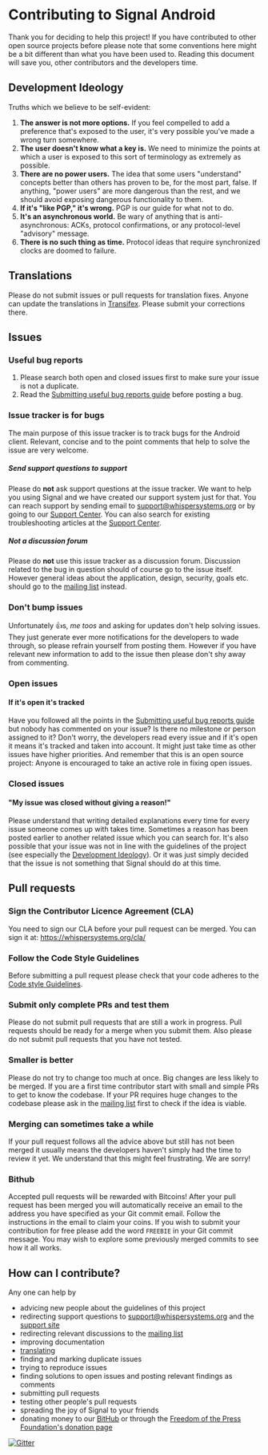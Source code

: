 # Contributing to Signal Android

Thank you for deciding to help this project! If you have contributed to other open source projects before please note that some conventions here might be a bit different than what you have been used to. Reading this document will save you, other contributors and the developers time.


## Development Ideology

Truths which we believe to be self-evident:

1. **The answer is not more options.**  If you feel compelled to add a preference that's exposed to the user, it's very possible you've made a wrong turn somewhere.
1. **The user doesn't know what a key is.**  We need to minimize the points at which a user is exposed to this sort of terminology as extremely as possible.
1. **There are no power users.** The idea that some users "understand" concepts better than others has proven to be, for the most part, false. If anything, "power users" are more dangerous than the rest, and we should avoid exposing dangerous functionality to them.
1. **If it's "like PGP," it's wrong.**  PGP is our guide for what not to do.
1. **It's an asynchronous world.**  Be wary of anything that is anti-asynchronous: ACKs, protocol confirmations, or any protocol-level "advisory" message.
1. **There is no such thing as time.** Protocol ideas that require synchronized clocks are doomed to failure.


## Translations

Please do not submit issues or pull requests for translation fixes. Anyone can update the translations in [Transifex](https://www.transifex.com/projects/p/signal-android/). Please submit your corrections there.


## Issues

### Useful bug reports
1. Please search both open and closed issues first to make sure your issue is not a duplicate.
1. Read the [Submitting useful bug reports guide](https://github.com/WhisperSystems/Signal-Android/wiki/Submitting-useful-bug-reports) before posting a bug.

### Issue tracker is for bugs
The main purpose of this issue tracker is to track bugs for the Android client. Relevant, concise and to the point comments that help to solve the issue are very welcome.
##### Send support questions to support
Please do **not** ask support questions at the issue tracker. We want to help you using Signal and we have created our support system just for that. You can reach support by sending email to support@whispersystems.org or by going to our [Support Center](http://support.whispersystems.org). You can also search for existing troubleshooting articles at the [Support Center](http://support.whispersystems.org).
##### Not a discussion forum
Please do **not** use this issue tracker as a discussion forum. Discussion related to the bug in question should of course go to the issue itself. However general ideas about the application, design, security, goals etc. should go to the [mailing list](https://lists.riseup.net/www/info/whispersystems) instead.

### Don't bump issues
Unfortunately :+1:s, _me toos_ and asking for updates don't help solving issues. They just generate ever more notifications for the developers to wade through, so please refrain yourself from posting them. However if you have relevant new information to add to the issue then please don't shy away from commenting.

### Open issues

#### If it's open it's tracked
Have you followed all the points in the [Submitting useful bug reports guide](https://github.com/WhisperSystems/Signal-Android/wiki/Submitting-useful-bug-reports) but nobody has commented on your issue? Is there no milestone or person assigned to it? Don't worry, the developers read every issue and if it's open it means it's tracked and taken into account. It might just take time as other issues have higher priorities. And remember that this is an open source project: Anyone is encouraged to take an active role in fixing open issues.

### Closed issues

#### "My issue was closed without giving a reason!"
Please understand that writing detailed explanations every time for every issue someone comes up with takes time. Sometimes a reason has been posted earlier to another related issue which you can search for. It's also possible that your issue was not in line with the guidelines of the project (see especially the [Development Ideology](https://github.com/WhisperSystems/Signal-Android/blob/master/CONTRIBUTING.md#development-ideology)). Or it was just simply decided that the issue is not something that Signal should do at this time.


## Pull requests

### Sign the Contributor Licence Agreement (CLA)
You need to sign our CLA before your pull request can be merged. You can sign it at: https://whispersystems.org/cla/

### Follow the Code Style Guidelines
Before submitting a pull request please check that your code adheres to the [Code style Guidelines](https://github.com/WhisperSystems/Signal-Android/wiki/Code-Style-Guidelines).

### Submit only complete PRs and test them
Please do not submit pull requests that are still a work in progress. Pull requests should be ready for a merge when you submit them. Also please do not submit pull requests that you have not tested.

### Smaller is better
Please do not try to change too much at once. Big changes are less likely to be merged. If you are a first time contributor start with small and simple PRs to get to know the codebase. If your PR requires huge changes to the codebase please ask in the [mailing list](https://lists.riseup.net/www/info/whispersystems) first to check if the idea is viable.

### Merging can sometimes take a while
If your pull request follows all the advice above but still has not been merged it usually means the developers haven't simply had the time to review it yet. We understand that this might feel frustrating. We are sorry!

### Bithub
Accepted pull requests will be rewarded with Bitcoins! After your pull request has been merged you will automatically receive an email to the address you have specified as your Git commit email. Follow the instructions in the email to claim your coins. If you wish to submit your contribution for free please add the word `FREEBIE` in your Git commit message. You may wish to explore some previously merged commits to see how it all works.


## How can I contribute?
Any one can help by
- advicing new people about the guidelines of this project
 - redirecting support questions to support@whispersystems.org and the [support site](http://support.whispersystems.org)
 - redirecting relevant discussions to the [mailing list](https://lists.riseup.net/www/info/whispersystems)
- improving documentation
- [translating](https://www.transifex.com/projects/p/signal-android/)
- finding and marking duplicate issues
- trying to reproduce issues
- finding solutions to open issues and posting relevant findings as comments
- submitting pull requests
- testing other people's pull requests
- spreading the joy of Signal to your friends
- donating money to our [BitHub](https://www.coinbase.com/checkouts/51dac699e660a4d773216b5ad94d6a0b) or through the [Freedom of the Press Foundation's donation page](https://freedom.press/bundle/encryption-tools-journalists)

[![Gitter](https://badges.gitter.im/Join%20Chat.svg)](https://gitter.im/WhisperSystems/Signal-Android?utm_source=badge&utm_medium=badge&utm_campaign=pr-badge)
